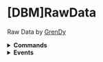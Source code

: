 # [DBM]RawData
Raw Data by [GrenDy](https://github.com/Gr3nDy)

<details><summary><b>Commands</b></summary>

* [Userinfo](https://github.com/Gr3nDy/DBM-RawData/blob/master/Commands/userinfo/Help.md)
* [Announce](https://github.com/Gr3nDy/DBM-RawData/blob/master/Commands/announce/Help.md)
</details>

<details><summary><b>Events</b></summary>

* `none`
</details>

